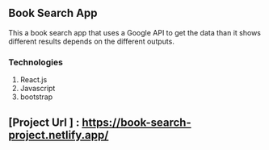 ## Book Search App

This a book search app that uses a Google API to get the data than it shows different results depends on the different outputs.

### Technologies
1. React.js
2. Javascript
3. bootstrap


## [Project Url ] : https://book-search-project.netlify.app/
